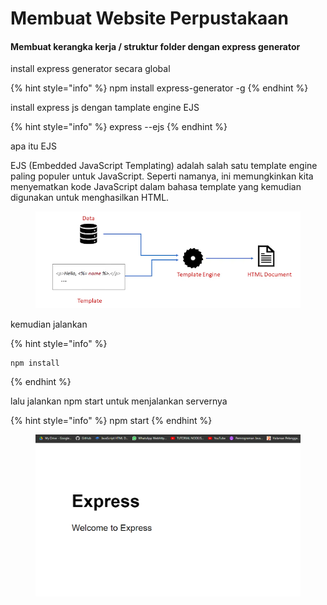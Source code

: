# Membuat Website Perpustakaan

#### Membuat kerangka kerja / struktur folder dengan express generator

install express generator secara global

{% hint style="info" %}
npm install express-generator -g
{% endhint %}

install express js dengan tamplate engine EJS

{% hint style="info" %}
express --ejs
{% endhint %}

apa itu EJS

EJS (Embedded JavaScript Templating) adalah salah satu template engine paling populer untuk JavaScript. Seperti namanya, ini memungkinkan kita menyematkan kode JavaScript dalam bahasa template yang kemudian digunakan untuk menghasilkan HTML.

<figure><img src="../.gitbook/assets/image (2) (2).png" alt=""><figcaption></figcaption></figure>

kemudian jalankan&#x20;

{% hint style="info" %}
```
npm install
```
{% endhint %}

lalu jalankan npm start untuk menjalankan servernya

{% hint style="info" %}
npm start&#x20;
{% endhint %}

<figure><img src="../.gitbook/assets/image.png" alt=""><figcaption></figcaption></figure>
